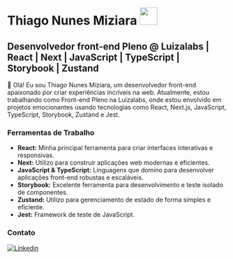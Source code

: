 


# Thiago Nunes Miziara <img src="https://github.com/TheDudeThatCode/TheDudeThatCode/raw/master/Assets/Developer.gif" width="40px" style="max-width:100%;">

## Desenvolvedor front-end Pleno @ Luizalabs | React | Next | JavaScript | TypeScript | Storybook | Zustand

👋 Olá! Eu sou Thiago Nunes Miziara, um desenvolvedor front-end apaixonado por criar experiências incríveis na web. Atualmente, estou trabalhando como Front-end Pleno na Luizalabs, onde estou envolvido em projetos emocionantes usando tecnologias como React, Next.js, JavaScript, TypeScript, Storybook, Zustand e Jest.

### Ferramentas de Trabalho

- **React:** Minha principal ferramenta para criar interfaces interativas e responsivas.
- **Next:** Utilizo para construir aplicações web modernas e eficientes.
- **JavaScript & TypeScript:** Linguagens que domino para desenvolver aplicações front-end robustas e escaláveis.
- **Storybook:** Excelente ferramenta para desenvolvimento e teste isolado de componentes.
- **Zustand:** Utilizo para gerenciamento de estado de forma simples e eficiente.
- **Jest:** Framework de teste de JavaScript.
  
### Contato


[![Linkedin](https://img.shields.io/badge/-ThiagoMiziara-blue?style=flat-square&logo=Linkedin&logoColor=white&link=https://www.linkedin.com/in/thiago-nunes-miziara-92a85b6a/)](https://www.linkedin.com/in/thiago-nunes-miziara-92a85b6a/)









     

   

  
<!--
            ### Hi there 👋
**thiagonmiziara/thiagonmiziara** is a ✨ _special_ ✨ repository because its `README.md` (this file) appears on your GitHub profile.

Here are some ideas to get you started:

- 🔭 I’m currently working on ...
- 🌱 I’m currently learning ...
- 👯 I’m looking to collaborate on ...
- 🤔 I’m looking for help with ...
- 💬 Ask me about ...
- 📫 How to reach me: ...
- 😄 Pronouns: ...
- ⚡ Fun fact: ...
-->
